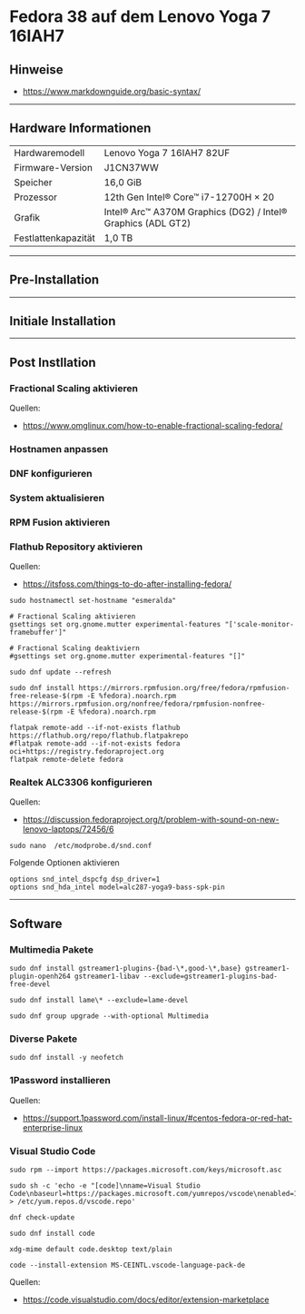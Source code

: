 # Fedora 38 auf dem Lenovo Yoga 7 16IAH7

## Hinweise

- <https://www.markdownguide.org/basic-syntax/>

---

## Hardware Informationen

|   |   |
|---|---|
Hardwaremodell      |  Lenovo Yoga 7 16IAH7 82UF  
Firmware-Version    | J1CN37WW  
Speicher            | 16,0 GiB
Prozessor           | 12th Gen Intel® Core™ i7-12700H × 20
Grafik              |  Intel® Arc™ A370M Graphics (DG2) / Intel® Graphics (ADL GT2)
Festlattenkapazität | 1,0 TB

---

## Pre-Installation

---

## Initiale Installation

---

## Post Instllation

### Fractional Scaling aktivieren

Quellen:
- <https://www.omglinux.com/how-to-enable-fractional-scaling-fedora/>  

### Hostnamen anpassen

### DNF konfigurieren

### System aktualisieren

### RPM Fusion aktivieren

### Flathub Repository aktivieren

Quellen:
- <https://itsfoss.com/things-to-do-after-installing-fedora/>  


`sudo hostnamectl set-hostname "esmeralda"`  

```
# Fractional Scaling aktivieren
gsettings set org.gnome.mutter experimental-features "['scale-monitor-framebuffer']"

# Fractional Scaling deaktiviern
#gsettings set org.gnome.mutter experimental-features "[]"
```

`sudo dnf update --refresh`  

`sudo dnf install https://mirrors.rpmfusion.org/free/fedora/rpmfusion-free-release-$(rpm -E %fedora).noarch.rpm https://mirrors.rpmfusion.org/nonfree/fedora/rpmfusion-nonfree-release-$(rpm -E %fedora).noarch.rpm`  

```
flatpak remote-add --if-not-exists flathub https://flathub.org/repo/flathub.flatpakrepo
#flatpak remote-add --if-not-exists fedora oci+https://registry.fedoraproject.org
flatpak remote-delete fedora
```
<!---
### Intel ARC A380M GPU aktivieren

```
sudo lspci -k | grep -EA3 'VGA|3D|Display'
sudo lspci -nn | grep -EA3 'VGA|3D|Display'
#sudo grubby --update-kernel=ALL --args="i915.force_probe=<pci ID>"
sudo grubby --update-kernel=ALL --args="i915.force_probe=5693"
#sudo grubby --update-kernel=ALL --remove-args="i915.force_probe=<pci ID>"
cat /etc/default/grub
sudo grub2-mkconfig -o /boot/grub2/grub.cfg
```

Quellen:
- <https://www.reddit.com/r/Fedora/comments/10je7as/how_to_get_intel_arc_working_on_fedora_a770_a750/>
- <https://forums.fedoraforum.org/showthread.php?329171-Intel-Arc-GPU-thread>
- <https://wiki.archlinux.org/title/intel_graphics>
- <https://www.reddit.com/r/Fedora/comments/zg0v2v/fedora_37_not_loading_i915arc_770m_gpu_on_boot/>
-->

### Realtek ALC3306 konfigurieren

Quellen:
- <https://discussion.fedoraproject.org/t/problem-with-sound-on-new-lenovo-laptops/72456/6>

```
sudo nano  /etc/modprobe.d/snd.conf
```
Folgende Optionen aktivieren
```
options snd_intel_dspcfg dsp_driver=1
options snd_hda_intel model=alc287-yoga9-bass-spk-pin
```

<!---
### Kernel Fehler "xorg-x11-drv-intel" beheben

`journalctl -b -k | grep "split lock"`

```
sudo grubby --update-kernel=ALL --args="split_lock_detect=off"
cat /etc/default/grub
sudo grub2-mkconfig -o /boot/grub2/grub.cfg
```
Quellen:
- <https://forums.fedoraforum.org/showthread.php?330146-kernel-core-unexpected-system-error&p=1868001>
-->

---

## Software

### Multimedia Pakete

```
sudo dnf install gstreamer1-plugins-{bad-\*,good-\*,base} gstreamer1-plugin-openh264 gstreamer1-libav --exclude=gstreamer1-plugins-bad-free-devel

sudo dnf install lame\* --exclude=lame-devel

sudo dnf group upgrade --with-optional Multimedia
```

### Diverse Pakete

```
sudo dnf install -y neofetch
```

### 1Password installieren

Quellen:
- <https://support.1password.com/install-linux/#centos-fedora-or-red-hat-enterprise-linux>

### Visual Studio Code

```
sudo rpm --import https://packages.microsoft.com/keys/microsoft.asc

sudo sh -c 'echo -e "[code]\nname=Visual Studio Code\nbaseurl=https://packages.microsoft.com/yumrepos/vscode\nenabled=1\ngpgcheck=1\ngpgkey=https://packages.microsoft.com/keys/microsoft.asc" > /etc/yum.repos.d/vscode.repo'

dnf check-update

sudo dnf install code
```

```
xdg-mime default code.desktop text/plain
```

```
code --install-extension MS-CEINTL.vscode-language-pack-de
```
Quellen:

- <https://code.visualstudio.com/docs/editor/extension-marketplace>
